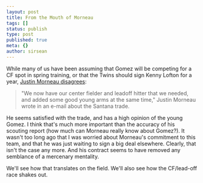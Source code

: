 ```yaml
---
layout: post
title: From the Mouth of Morneau
tags: []
status: publish
type: post
published: true
meta: {}
author: sirsean
---
```

While many of us have been assuming that Gomez will be competing for a CF spot in spring training, or that the Twins should sign Kenny Lofton for a year, <a href="http://www.twincities.com/sports/ci_8114993">Justin Morneau disagrees</a>:
<blockquote><span id="default">"We now have our center fielder and leadoff hitter that we needed, and added some good young arms at the same time," Justin Morneau wrote in an e-mail about the Santana trade.</span></blockquote>
He seems satisfied with the trade, and has a high opinion of the young Gomez. I think that's much more important than the accuracy of his scouting report (how much can Morneau really know about Gomez?). It wasn't too long ago that I was worried about Morneau's commitment to this team, and that he was just waiting to sign a big deal elsewhere. Clearly, that isn't the case any more. And his contract seems to have removed any semblance of a mercenary mentality.

We'll see how that translates on the field. We'll also see how the CF/lead-off race shakes out.
